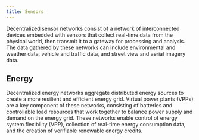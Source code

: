 ```yaml
---
title: Sensors
---
```


Decentralized sensor networks consist of a network of interconnected devices embedded with sensors that collect real-time data from the physical world, then transmit it to a gateway for processing and analysis. The data gathered by these networks can include environmental and weather data, vehicle and traffic data, and street view and aerial imagery data.

## Energy

Decentralized energy networks aggregate distributed energy sources to create a more resilient and efficient energy grid. Virtual power plants (VPPs) are a key component of these networks, consisting of batteries and controllable load resources that work together to balance power supply and demand on the energy grid. These networks enable control of energy system flexibility (VPP), collection of real-time energy consumption data, and the creation of verifiable renewable energy credits.
